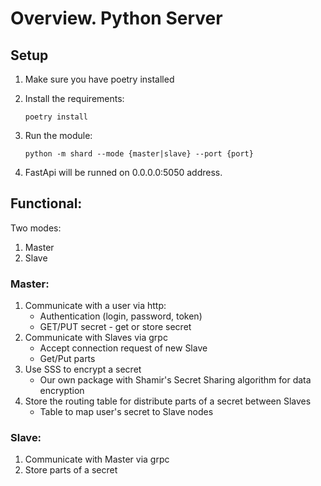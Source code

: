 # Overview. Python Server


## Setup

1. Make sure you have poetry installed

2. Install the requirements:
   ```
   poetry install
   ```

3. Run the module:
   ```
   python -m shard --mode {master|slave} --port {port}
   ```
4. FastApi will be runned on 0.0.0.0:5050 address.


## Functional:

Two modes:
1. Master
2. Slave

### Master:
1. Communicate with a user via http:
    - Authentication (login, password, token)
    - GET/PUT secret - get or store secret
2. Communicate with Slaves via grpc
    - Accept connection request of new Slave
    - Get/Put parts
3. Use SSS to encrypt a secret
    - Our own package with Shamir's Secret Sharing algorithm for data encryption
4. Store the routing table for distribute parts of a secret between Slaves
    - Table to map user's secret to Slave nodes

### Slave:
1. Communicate with Master via grpc
2. Store parts of a secret
